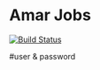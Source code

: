 # Amar Jobs

[![Build Status](http://shamim.rocks/ajobs/screen-shot.png)](https://travis-ci.org/laravel/framework)

#user & password
